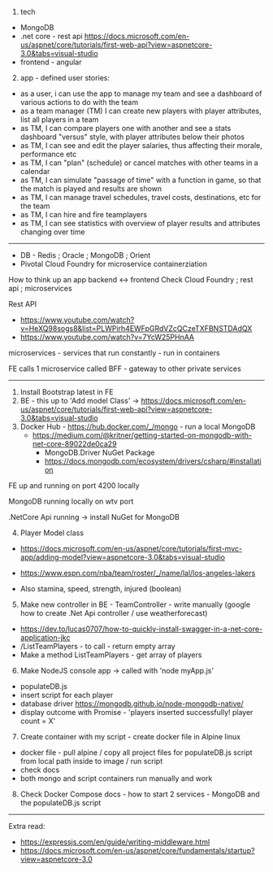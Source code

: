 1. tech

- MongoDB
- .net core - rest api https://docs.microsoft.com/en-us/aspnet/core/tutorials/first-web-api?view=aspnetcore-3.0&tabs=visual-studio
- frontend - angular

2. app - defined user stories:

- as a user, i can use the app to manage my team and see a dashboard of various actions to do with the team
- as a team manager (TM) I can create new players with player attributes, list all players in a team
- as TM, I can compare players one with another and see a stats dashboard "versus" style, with player attributes below their photos
- as TM, I can see and edit the player salaries, thus affecting their morale, performance etc
- as TM, I can "plan" (schedule) or cancel matches with other teams in a calendar
- as TM, I can simulate "passage of time" with a function in game, so that the match is played and results are shown
- as TM, I can manage travel schedules, travel costs, destinations, etc for the team
- as TM, I can hire and fire teamplayers
- as TM, I can see statistics with overview of player results and attributes changing over time

---

- DB - Redis ; Oracle ; MongoDB ; Orient
- Pivotal Cloud Foundry for microservice containerziation

How to think up an app backend <-> frontend
Check Cloud Foundry ; rest api ; microservices

Rest API

- https://www.youtube.com/watch?v=HeXQ98sogs8&list=PLWPirh4EWFpGRdVZcQCzeTXFBNSTDAdQX
- https://www.youtube.com/watch?v=7YcW25PHnAA

microservices - services that run constantly - run in containers

FE calls 1 microservice called BFF - gateway to other private services

---

1. Install Bootstrap latest in FE
2. BE - this up to 'Add model Class' -> https://docs.microsoft.com/en-us/aspnet/core/tutorials/first-web-api?view=aspnetcore-3.0&tabs=visual-studio
3. Docker Hub - https://hub.docker.com/_/mongo - run a local MongoDB
   - https://medium.com/@kritner/getting-started-on-mongodb-with-net-core-89022de0ca29
     - MongoDB.Driver NuGet Package
     - https://docs.mongodb.com/ecosystem/drivers/csharp/#installation

FE up and running on port 4200 locally

MongoDB running locally on wtv port

.NetCore Api running -> install NuGet for MongoDB

4. Player Model class

- https://docs.microsoft.com/en-us/aspnet/core/tutorials/first-mvc-app/adding-model?view=aspnetcore-3.0&tabs=visual-studio

- https://www.espn.com/nba/team/roster/_/name/lal/los-angeles-lakers

- Also stamina, speed, strength, injured (boolean)

5. Make new controller in BE - TeamController - write manually (google how to create .Net Api controller / use weatherforecast)

- https://dev.to/lucas0707/how-to-quickly-install-swagger-in-a-net-core-application-jkc
- /ListTeamPlayers - to call - return empty array
- Make a method ListTeamPlayers - get array of players

6. Make NodeJS console app -> called with 'node myApp.js'

- populateDB.js
- insert script for each player
- database driver https://mongodb.github.io/node-mongodb-native/
- display outcome with Promise - 'players inserted successfully! player count = X'

7. Create container with my script - create docker file in Alpine linux

- docker file - pull alpine / copy all project files for populateDB.js script from local path inside to image / run script
- check docs
- both mongo and script containers run manually and work

8. Check Docker Compose docs - how to start 2 services - MongoDB and the populateDB.js script

---

Extra read:

- https://expressjs.com/en/guide/writing-middleware.html
- https://docs.microsoft.com/en-us/aspnet/core/fundamentals/startup?view=aspnetcore-3.0

